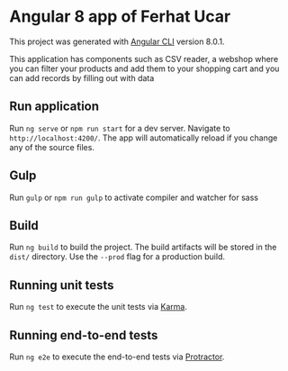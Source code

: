 # Angular 8 app of Ferhat Ucar

This project was generated with [Angular CLI](https://github.com/angular/angular-cli) version 8.0.1.

This application has components such as CSV reader, a webshop where you can filter your products and add them to your shopping cart and you can add records by filling out with data

## Run application

Run `ng serve` or `npm run start` for a dev server. Navigate to `http://localhost:4200/`. The app will automatically reload if you change any of the source files.

## Gulp

Run `gulp` or `npm run gulp` to activate compiler and watcher for sass

## Build

Run `ng build` to build the project. The build artifacts will be stored in the `dist/` directory. Use the `--prod` flag for a production build.

## Running unit tests

Run `ng test` to execute the unit tests via [Karma](https://karma-runner.github.io).

## Running end-to-end tests

Run `ng e2e` to execute the end-to-end tests via [Protractor](http://www.protractortest.org/).
